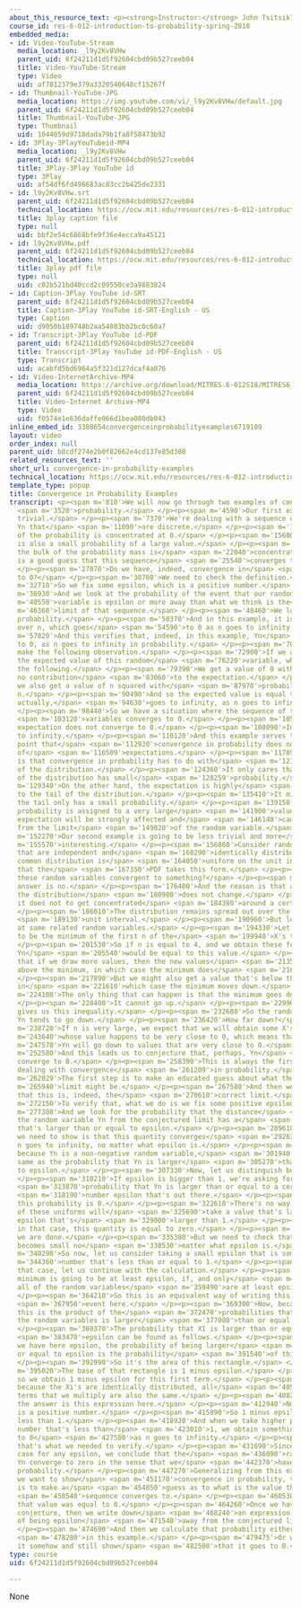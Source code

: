 ```yaml
---
about_this_resource_text: <p><strong>Instructor:</strong> John Tsitsiklis</p>
course_id: res-6-012-introduction-to-probability-spring-2018
embedded_media:
- id: Video-YouTube-Stream
  media_location: _l9y2Kv8VHw
  parent_uid: 6f24211d1d5f92604cbd09b527ceeb04
  title: Video-YouTube-Stream
  type: Video
  uid: af7812379e379a3320540648cf15267f
- id: Thumbnail-YouTube-JPG
  media_location: https://img.youtube.com/vi/_l9y2Kv8VHw/default.jpg
  parent_uid: 6f24211d1d5f92604cbd09b527ceeb04
  title: Thumbnail-YouTube-JPG
  type: Thumbnail
  uid: 1044059d9718dada79b1fa8f58473b92
- id: 3Play-3PlayYouTubeid-MP4
  media_location: _l9y2Kv8VHw
  parent_uid: 6f24211d1d5f92604cbd09b527ceeb04
  title: 3Play-3Play YouTube id
  type: 3Play
  uid: af54df6fd496683ac83cc2b425de2331
- id: l9y2Kv8VHw.srt
  parent_uid: 6f24211d1d5f92604cbd09b527ceeb04
  technical_location: https://ocw.mit.edu/resources/res-6-012-introduction-to-probability-spring-2018/part-ii-inference-limit-theorems/convergence-in-probability-examples/l9y2Kv8VHw.srt
  title: 3play caption file
  type: null
  uid: bbf2e54c6868bfe9f36e4ecca9a45121
- id: l9y2Kv8VHw.pdf
  parent_uid: 6f24211d1d5f92604cbd09b527ceeb04
  technical_location: https://ocw.mit.edu/resources/res-6-012-introduction-to-probability-spring-2018/part-ii-inference-limit-theorems/convergence-in-probability-examples/l9y2Kv8VHw.pdf
  title: 3play pdf file
  type: null
  uid: c02b521bd40ccd2c09550ce3a9883824
- id: Caption-3Play YouTube id-SRT
  parent_uid: 6f24211d1d5f92604cbd09b527ceeb04
  title: Caption-3Play YouTube id-SRT-English - US
  type: Caption
  uid: d9050b189748b2aa54083bb2bc0c60a7
- id: Transcript-3Play YouTube id-PDF
  parent_uid: 6f24211d1d5f92604cbd09b527ceeb04
  title: Transcript-3Play YouTube id-PDF-English - US
  type: Transcript
  uid: acabfd5bd6964a5f321d127dcaf4a076
- id: Video-InternetArchive-MP4
  media_location: https://archive.org/download/MITRES.6-012S18/MITRES6_012S18_L18-07_300k.mp4
  parent_uid: 6f24211d1d5f92604cbd09b527ceeb04
  title: Video-Internet Archive-MP4
  type: Video
  uid: f0574e1e636daffe066d1bea080db043
inline_embed_id: 3308654convergenceinprobabilityexamples6719109
layout: video
order_index: null
parent_uid: b8cdf274e2b0f82662e4cd137e85d308
related_resources_text: ''
short_url: convergence-in-probability-examples
technical_location: https://ocw.mit.edu/resources/res-6-012-introduction-to-probability-spring-2018/part-ii-inference-limit-theorems/convergence-in-probability-examples
template_type: popup
title: Convergence in Probability Examples
transcript: <p><span m='810'>We will now go through two examples of convergence in</span>
  <span m='3520'>probability.</span> </p><p><span m='4590'>Our first example is quite
  trivial.</span> </p><p><span m='7370'>We're dealing with a sequence of random variables
  Yn that</span> <span m='11090'>are discrete.</span> </p><p><span m='12220'>Most
  of the probability is concentrated at 0.</span> </p><p><span m='15680'>But there
  is also a small probability of a large value.</span> </p><p><span m='19690'>Because
  the bulk of the probability mass is</span> <span m='22040'>concentrated at 0, it
  is a good guess that this sequence</span> <span m='25540'>converges to 0.</span>
  </p><p><span m='27070'>Do we have, indeed, convergence in</span> <span m='29380'>probability
  to 0?</span> </p><p><span m='30760'>We need to check the definition.</span> </p><p><span
  m='32710'>So we fix some epsilon, which is a positive number.</span> </p><p><span
  m='36930'>And we look at the probability of the event that our random</span> <span
  m='40550'>variable is epsilon or more away than what we think is the</span> <span
  m='46360'>limit of that sequence.</span> </p><p><span m='48460'>We look at that
  probability.</span> </p><p><span m='50370'>And in this example, it is equal to 1
  over n, which goes</span> <span m='54590'>to 0 as n goes to infinity.</span> </p><p><span
  m='57820'>And this verifies that, indeed, in this example, Yn</span> <span m='61990'>converges
  to 0, as n goes to infinity in probability.</span> </p><p><span m='70330'>Now, we
  make the following observation.</span> </p><p><span m='72900'>If we are to calculate
  the expected value of this random</span> <span m='76220'>variable, what we get is
  the following.</span> </p><p><span m='79390'>We get a value of 0 with this probability,
  no contribution</span> <span m='83060'>to the expectation.</span> </p><p><span m='84280'>But
  we also get a value of n squared with</span> <span m='87970'>probability 1 over
  n.</span> </p><p><span m='90490'>And so the expected value is equal to n, which,
  actually,</span> <span m='94630'>goes to infinity, as n goes to infinity.</span>
  </p><p><span m='98440'>So we have a situation where the sequence of the random</span>
  <span m='103120'>variables converges to 0.</span> </p><p><span m='105220'>But the
  expectation does not converge to 0.</span> </p><p><span m='108090'>In fact, it goes
  to infinity.</span> </p><p><span m='110120'>And this example serves to make the
  point that</span> <span m='112920'>convergence in probability does not imply convergence
  of</span> <span m='116509'>expectations.</span> </p><p><span m='117890'>The reason
  is that convergence in probability has to do with</span> <span m='121940'>the bulk
  of the distribution.</span> </p><p><span m='124360'>It only cares that the tail
  of the distribution has small</span> <span m='128259'>probability.</span> </p><p><span
  m='129340'>On the other hand, the expectation is highly</span> <span m='131980'>sensitive
  to the tail of the distribution.</span> </p><p><span m='135410'>It might be that
  the tail only has a small probability.</span> </p><p><span m='139150'>But if that
  probability is assigned to a very large</span> <span m='141900'>value, then the
  expectation will be strongly affected and</span> <span m='146140'>can be quite different
  from the limit</span> <span m='149020'>of the random variable.</span> </p><p><span
  m='152270'>Our second example is going to be less trivial and more</span> <span
  m='155570'>interesting.</span> </p><p><span m='156860'>Consider random variables
  that are independent and</span> <span m='160290'>identically distributed and whose
  common distribution is</span> <span m='164050'>uniform on the unit interval, so
  that the</span> <span m='167350'>PDF takes this form.</span> </p><p><span m='170160'>Are
  these random variables convergent to something?</span> </p><p><span m='175150'>The
  answer is no.</span> </p><p><span m='176480'>And the reason is that as i increases,
  the distribution</span> <span m='180980'>does not change.</span> </p><p><span m='182020'>And
  it does not to get concentrated</span> <span m='184380'>around a certain number.</span>
  </p><p><span m='186010'>The distribution remains spread out over the entire</span>
  <span m='189130'>unit interval.</span> </p><p><span m='190960'>But let us look now
  at some related random variables.</span> </p><p><span m='194330'>Let us define Yn
  to be the minimum of the first n of the</span> <span m='199940'>X's that we get.</span>
  </p><p><span m='201530'>So if n is equal to 4, and we obtain these four values,
  Yn</span> <span m='205540'>would be equal to this value.</span> </p><p><span m='208100'>Notice
  that if we draw more values, then the new values</span> <span m='213560'>might be
  above the minimum, in which case the minimum does</span> <span m='216810'>not change.</span>
  </p><p><span m='217890'>But we might also get a value that's below the minimum,
  in</span> <span m='221610'>which case the minimum moves down.</span> </p><p><span
  m='224100'>The only thing that can happen is that the minimum goes down.</span>
  </p><p><span m='228400'>It cannot go up.</span> </p><p><span m='229960'>And this
  gives us this inequality.</span> </p><p><span m='232680'>So the random variables
  Yn tends to go down.</span> </p><p><span m='236420'>How far down?</span> </p><p><span
  m='238720'>If n is very large, we expect that we will obtain some X's</span> <span
  m='243640'>whose value happens to be very close to 0, which means that</span> <span
  m='247570'>Yn will go down to values that are very close to 0.</span> </p><p><span
  m='252580'>And this leads us to conjecture that, perhaps, Yn</span> <span m='256010'>does
  converge to 0.</span> </p><p><span m='258390'>This is always the first step when
  dealing with convergence</span> <span m='261209'>in probability.</span> </p><p><span
  m='262029'>The first step is to make an educated guess about what the</span> <span
  m='265940'>limit might be.</span> </p><p><span m='267580'>And then we want to verify
  that this is, indeed, the</span> <span m='270610'>correct limit.</span> </p><p><span
  m='272150'>To verify that, what we do is we fix some positive epsilon.</span> </p><p><span
  m='277380'>And we look for the probability that the distance</span> <span m='281640'>of
  the random variable Yn from the conjectured limit has a</span> <span m='286090'>magnitude
  that's larger than or equal to epsilon.</span> </p><p><span m='289610'>And what
  we need to show is that this quantity converges</span> <span m='292630'>to 0 as
  n goes to infinity, no matter what epsilon is.</span> </p><p><span m='298320'>Now,
  because Yn is a non-negative random variable,</span> <span m='301940'>this is the
  same as the probability that Yn is larger</span> <span m='305270'>than or equal
  to epsilon.</span> </p><p><span m='307330'>Now, let us distinguish between two cases.</span>
  </p><p><span m='310210'>If epsilon is bigger than 1, we're asking for the</span>
  <span m='313870'>probability that Yn is larger than or equal to a certain</span>
  <span m='318190'>number epsilon that's out there.</span> </p><p><span m='320460'>But
  this probability is 0.</span> </p><p><span m='322610'>There's no way that the minimum
  of these uniforms will</span> <span m='325690'>take a value that's larger than some
  epsilon that's</span> <span m='329000'>larger than 1.</span> </p><p><span m='330660'>So
  in that case, this quantity is equal to zero.</span> </p><p><span m='334150'>And
  we are done.</span> </p><p><span m='335380'>But we need to check that this quantity
  becomes small no</span> <span m='338530'>matter what epsilon is.</span> </p><p><span
  m='340290'>So now, let us consider taking a small epsilon that is some</span> <span
  m='344360'>number that's less than or equal to 1.</span> </p><p><span m='347260'>For
  that case, let us continue with the calculation.</span> </p><p><span m='351180'>The
  minimum is going to be at least epsilon, if, and only</span> <span m='356300'>if,
  all of the random variables</span> <span m='359490'>are at least epsilon.</span>
  </p><p><span m='364210'>So this is an equivalent way of writing this particular</span>
  <span m='367950'>event here.</span> </p><p><span m='369300'>Now, because of independence,
  this is the product of the</span> <span m='372470'>probabilities that each one of
  the random variables is larger</span> <span m='377080'>than or equal to epsilon.</span>
  </p><p><span m='380370'>The probability that X1 is larger than or equal to</span>
  <span m='383470'>epsilon can be found as follows.</span> </p><p><span m='386150'>If
  we have here epsilon, the probability of being larger</span> <span m='389420'>than
  or equal to epsilon is the probability</span> <span m='391540'>of this event here.</span>
  </p><p><span m='392990'>So it's the area of this rectangle.</span> </p><p><span
  m='395020'>The base of that rectangle is 1 minus epsilon.</span> </p><p><span m='398060'>And
  so we obtain 1 minus epsilon for this first term.</span> </p><p><span m='402409'>But
  because the Xi's are identically distributed, all</span> <span m='405180'>the other
  terms that we multiply are also the same.</span> </p><p><span m='408280'>And so
  the answer is this expression here.</span> </p><p><span m='412940'>Now, epsilon
  is a positive number.</span> </p><p><span m='415890'>So 1 minus epsilon is strictly
  less than 1.</span> </p><p><span m='418920'>And when we take higher powers of a
  number that's less than</span> <span m='423010'>1, we obtain something that converges
  to 0</span> <span m='427500'>as n goes to infinity.</span> </p><p><span m='429030'>And
  that's what we needed to verify.</span> </p><p><span m='431690'>Since this is the
  case for any epsilon, we conclude that the</span> <span m='436090'>random variables
  Yn converge to zero in the sense that we</span> <span m='442370'>have defined, in
  probability.</span> </p><p><span m='447270'>Generalizing from this example, when
  we want to show</span> <span m='451170'>convergence in probability, the first step
  is to make a</span> <span m='454850'>guess as to what is the value that the</span>
  <span m='458540'>sequence converges to.</span> </p><p><span m='460530'>In this example,
  that value was equal to 0.</span> </p><p><span m='464260'>Once we have made that
  conjecture, then we write down</span> <span m='468240'>an expression for the probability
  of being epsilon</span> <span m='471540'>away from the conjectured limit.</span>
  </p><p><span m='474690'>And then we calculate that probability either exactly, as</span>
  <span m='478280'>in this example.</span> </p><p><span m='479475'>Or we try to bound
  it somehow and still show</span> <span m='482500'>that it goes to 0.</span> </p><p></p>
type: course
uid: 6f24211d1d5f92604cbd09b527ceeb04

---
```

None